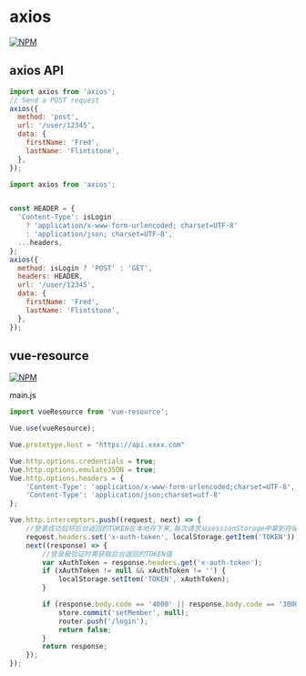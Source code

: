 # axios

[![NPM](https://nodei.co/npm/axios.png?downloads=true&stars=true)](https://nodei.co/npm/axios/)

## axios API

```js
import axios from 'axios';
// Send a POST request
axios({
  method: 'post',
  url: '/user/12345',
  data: {
    firstName: 'Fred',
    lastName: 'Flintstone',
  },
});
```

```js
import axios from 'axios';


const HEADER = {
  'Content-Type': isLogin
    ? 'application/x-www-form-urlencoded; charset=UTF-8'
    : 'application/json; charset=UTF-8',
  ...headers,
};
axios({
  method: isLogin ? 'POST' : 'GET',
  headers: HEADER,
  url: '/user/12345',
  data: {
    firstName: 'Fred',
    lastName: 'Flintstone',
  },
});
```

## vue-resource

[![NPM](https://nodei.co/npm/vue-resource.png?downloads=true&stars=true)](https://nodei.co/npm/vue-resource/)

main.js

```js
import vueResource from 'vue-resource';

Vue.use(vueResource);

Vue.prototype.host = "https://api.xxxx.com"

Vue.http.options.credentials = true;
Vue.http.options.emulateJSON = true;
Vue.http.options.headers = {
    'Content-Type': 'application/x-www-form-urlencoded;charset=UTF-8',
    'Content-Type': 'application/json;charset=utf-8'
};
```

```js
Vue.http.interceptors.push((request, next) => {
    //登录成功后将后台返回的TOKEN在本地存下来,每次请求从sessionStorage中拿到存储的TOKEN值
    request.headers.set('x-auth-token', localStorage.getItem('TOKEN'));
    next((response) => {
        //登录极验证时需获取后台返回的TOKEN值
        var xAuthToken = response.headers.get('x-auth-token');
        if (xAuthToken != null && xAuthToken != '') {
            localStorage.setItem('TOKEN', xAuthToken);
        }

        if (response.body.code == '4000' || response.body.code == '3000') {
            store.commit('setMember', null);
            router.push('/login');
            return false;
        }
        return response;
    });
});
```